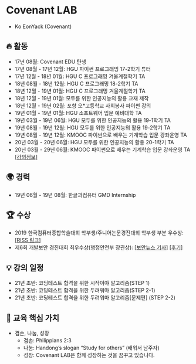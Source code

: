 

# Covenant LAB 
- Ko EonYack (Covenant)

## 🔥 활동
  - 17년 08월: Covenant EDU 탄생
  - 17년 08월 - 17년 12월: HGU 파이썬 프로그래밍 17-2학기 튜터
  - 17년 12월 - 18년 01월: HGU C 프로그래밍 겨울계절학기 TA
  - 18년 08월 - 18년 12월: HGU C 프로그래밍 18-2학기 TA
  - 18년 12월 - 19년 01월: HGU C 프로그래밍 겨울계절학기 TA
  - 18년 12월 - 19년 01월: 모두를 위한 인공지능의 활용 교재 제작
  - 18년 12월 - 19년 02월: 포항 오*고등학교 사회봉사 파이썬 강의
  - 19년 01월 - 19년 01월: HGU 소프트웨어 입문 예비대학 TA  
  - 19년 03월 - 19년 06월: HGU 모두를 위한 인공지능의 활용 19-1학기 TA
  - 19년 08월 - 19년 12월: HGU 모두를 위한 인공지능의 활용 19-2학기 TA
  - 19년 08월 - 19년 12월: KMOOC 파이썬으로 배우는 기계학습 입문 강좌운영 TA 
  - 20년 03월 - 20년 06월: HGU 모두를 위한 인공지능의 활용 20-1학기 TA
  - 20년 03월 - 29년 06월: KMOOC 파이썬으로 배우는 기계학습 입문 강좌운영 TA  [[강의정보]](http://www.kmooc.kr/courses/course-v1:HGUk+HGU05+2020_T1/about)

## 🌍 경력
- 19년 06월 - 19년 08월: 한글과컴퓨터 GMD Internship


## 🏆 수상
- 2019 한국컴퓨터종합학술대회  학부생/주니어논문경진대회 학부생 부분 우수상: [[RISS 링크]]( http://www.riss.kr/search/detail/DetailView.do?p_mat_type=1a0202e37d52c72d&control_no=a6ad7eeb5b6e185ec85d2949c297615a) 
- 제6회 개발보안 경진대회 최우수상(행정안전부 장관상): [[보안뉴스 기사]](https://www.boannews.com/media/view.asp?idx=84167&kind=2) [[후기]](https://covenant.tistory.com/121?category=730893)


## 💡 강의 일정
 - 21년 초반: 코딩테스트 합격을 위한 시작이야 알고리즘(STEP 1)
 - 21년 초반: 코딩테스트 합격을 위한 두려워마 알고리즘(STEP 2-1) 
 - 21년 초반: 코딩테스트 합격을 위한 두려워마 알고리즘[문제편] (STEP 2-2) 




## 💎 교육 핵심 가치
- 겸손, 나눔, 성장
  - 겸손: Philippians 2:3
  - 나눔: Handong’s slogan “Study for others” (배워서 남주자)
  - 성장: Covenant LAB은 함께 성장하는 것을 꿈꾸고 있습니다. 
